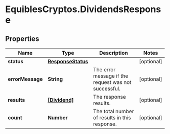 # EquiblesCryptos.DividendsResponse

## Properties
Name | Type | Description | Notes
------------ | ------------- | ------------- | -------------
**status** | [**ResponseStatus**](ResponseStatus.md) |  | [optional] 
**errorMessage** | **String** | The error message if the request was not successful. | [optional] 
**results** | [**[Dividend]**](Dividend.md) | The response results. | [optional] 
**count** | **Number** | The total number of results in this response. | [optional] 
